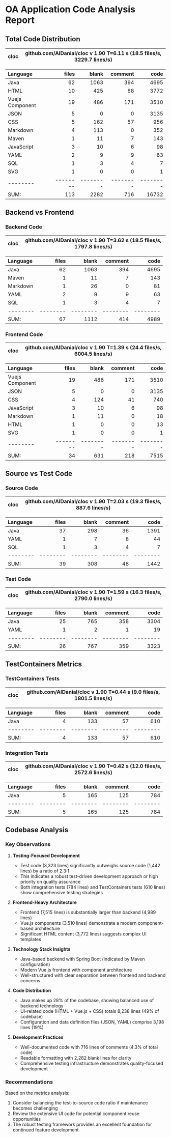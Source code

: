 # OA Application Code Analysis Report

## Total Code Distribution


cloc|github.com/AlDanial/cloc v 1.90  T=6.11 s (18.5 files/s, 3229.7 lines/s)
--- | ---

Language|files|blank|comment|code
:-------|-------:|-------:|-------:|-------:
Java|62|1063|394|4695
HTML|10|425|68|3772
Vuejs Component|19|486|171|3510
JSON|5|0|0|3135
CSS|5|162|57|956
Markdown|4|113|0|352
Maven|1|11|7|143
JavaScript|3|10|6|98
YAML|2|9|9|63
SQL|1|3|4|7
SVG|1|0|0|1
--------|--------|--------|--------|--------
SUM:|113|2282|716|16732

## Backend vs Frontend

### Backend Code


cloc|github.com/AlDanial/cloc v 1.90  T=3.62 s (18.5 files/s, 1797.8 lines/s)
--- | ---

Language|files|blank|comment|code
:-------|-------:|-------:|-------:|-------:
Java|62|1063|394|4695
Maven|1|11|7|143
Markdown|1|26|0|81
YAML|2|9|9|63
SQL|1|3|4|7
--------|--------|--------|--------|--------
SUM:|67|1112|414|4989

### Frontend Code


cloc|github.com/AlDanial/cloc v 1.90  T=1.39 s (24.4 files/s, 6004.5 lines/s)
--- | ---

Language|files|blank|comment|code
:-------|-------:|-------:|-------:|-------:
Vuejs Component|19|486|171|3510
JSON|5|0|0|3135
CSS|4|124|41|740
JavaScript|3|10|6|98
Markdown|1|11|0|18
HTML|1|0|0|13
SVG|1|0|0|1
--------|--------|--------|--------|--------
SUM:|34|631|218|7515

## Source vs Test Code

### Source Code


cloc|github.com/AlDanial/cloc v 1.90  T=2.03 s (19.3 files/s, 887.6 lines/s)
--- | ---

Language|files|blank|comment|code
:-------|-------:|-------:|-------:|-------:
Java|37|298|36|1391
YAML|1|7|8|44
SQL|1|3|4|7
--------|--------|--------|--------|--------
SUM:|39|308|48|1442

### Test Code


cloc|github.com/AlDanial/cloc v 1.90  T=1.59 s (16.3 files/s, 2790.0 lines/s)
--- | ---

Language|files|blank|comment|code
:-------|-------:|-------:|-------:|-------:
Java|25|765|358|3304
YAML|1|2|1|19
--------|--------|--------|--------|--------
SUM:|26|767|359|3323

## TestContainers Metrics

### TestContainers Tests


cloc|github.com/AlDanial/cloc v 1.90  T=0.44 s (9.0 files/s, 1801.5 lines/s)
--- | ---

Language|files|blank|comment|code
:-------|-------:|-------:|-------:|-------:
Java|4|133|57|610
--------|--------|--------|--------|--------
SUM:|4|133|57|610

### Integration Tests


cloc|github.com/AlDanial/cloc v 1.90  T=0.42 s (12.0 files/s, 2572.6 lines/s)
--- | ---

Language|files|blank|comment|code
:-------|-------:|-------:|-------:|-------:
Java|5|165|125|784
--------|--------|--------|--------|--------
SUM:|5|165|125|784

## Codebase Analysis

### Key Observations

1. **Testing-Focused Development**
   - Test code (3,323 lines) significantly outweighs source code (1,442 lines) by a ratio of 2.3:1
   - This indicates a robust test-driven development approach or high priority on quality assurance
   - Both integration tests (784 lines) and TestContainers tests (610 lines) show comprehensive testing strategies

2. **Frontend-Heavy Architecture**
   - Frontend (7,515 lines) is substantially larger than backend (4,989 lines)
   - Vue.js components (3,510 lines) demonstrate a modern component-based architecture
   - Significant HTML content (3,772 lines) suggests complex UI templates

3. **Technology Stack Insights**
   - Java-based backend with Spring Boot (indicated by Maven configuration)
   - Modern Vue.js frontend with component architecture
   - Well-structured with clear separation between frontend and backend concerns

4. **Code Distribution**
   - Java makes up 28% of the codebase, showing balanced use of backend technology
   - UI-related code (HTML + Vue.js + CSS) totals 8,238 lines (49% of codebase)
   - Configuration and data definition files (JSON, YAML) comprise 3,198 lines (19%)

5. **Development Practices**
   - Well-documented code with 716 lines of comments (4.3% of total code)
   - Readable formatting with 2,282 blank lines for clarity
   - Comprehensive testing infrastructure demonstrates quality-focused development

### Recommendations

Based on the metrics analysis:

1. Consider balancing the test-to-source code ratio if maintenance becomes challenging
2. Review the extensive UI code for potential component reuse opportunities
3. The robust testing framework provides an excellent foundation for continued feature development
